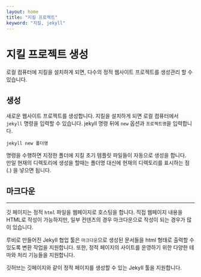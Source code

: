 ```yaml
---
layout: home
title: "지킬 프로젝트"
keyword: "지킬, jekyll"
---
```


# 지킬 프로젝트 생성
로컬 컴퓨터에 지킬을 설치하게 되면, 다수의 정적 웹사이트 프로젝트를 생성관리 할 수 있습니다.

## 생성
새로운 웹사이트 프로젝트를 생성합니다. 지킬을 설치하게 되면 로컬 컴퓨터에서 `jekyll` 명령을 입력할 수 있습니다. jekyll 명령 뒤에 `new` 옵션과 `프로젝트명`을 입력합니다.

```
jekyll new 폴더명
```

명령을 수행하면 지정한 폴더에 지킬 초기 템플릿 파일들이 자동으로 생성을 합니다.  
만일 현재의 디렉토리에 생성을 할때는 폴더명 대신에 현재의 디렉토리를 표시하는 점(.) 을 넣으면 됩니다.

## 마크다운
---
깃 페이지는 정적 `html` 파일을 웹페이지로 호스팅을 합니다. 직접 웹페이지 내용을 HTML로 작성이 가능하지만, 일부 컨덴츠의 경우 마크다운으로 작성이 되는 경우가 많이 있습니다.  

루비로 만들어진 JekyII 협업 툴은 `마크다운`으로 생성된 문서들을 html 형태로 출력할 수 있도록 변환 작업을 지원합니다. 
또한, 정적 페이지의 사이트를 운영하기 위한 다양한 테마와 처리 기능들을 지원합니다.

깃허브는 깃페이지와 같이 정적 페이지를 생성할 수 있는 JekyII 툴을 지원합니다.

<br>